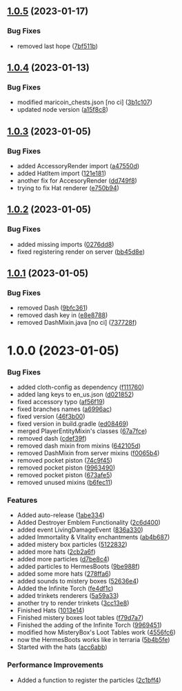 ## [1.0.5](https://github.com/vicen621/Loriath-Mod/compare/v1.0.4...v1.0.5) (2023-01-17)


### Bug Fixes

* removed last hope ([7bf511b](https://github.com/vicen621/Loriath-Mod/commit/7bf511b705f6873da4458092f79be59fd422ff80))

## [1.0.4](https://github.com/vicen621/Loriath-Mod/compare/v1.0.3...v1.0.4) (2023-01-13)


### Bug Fixes

* modified maricoin_chests.json [no ci] ([3b1c107](https://github.com/vicen621/Loriath-Mod/commit/3b1c107446b90111d313d9fe6675a53d1bc1e592))
* updated node version ([a15f8c8](https://github.com/vicen621/Loriath-Mod/commit/a15f8c8efedc911a4c1796a51001b595a9fcbfe9))

## [1.0.3](https://github.com/vicen621/Loriath-Mod/compare/v1.0.2...v1.0.3) (2023-01-05)


### Bug Fixes

* added AccessoryRender import ([a47550d](https://github.com/vicen621/Loriath-Mod/commit/a47550d9bff25a6a53e6af294e66200190f95f45))
* added HatItem import ([121e181](https://github.com/vicen621/Loriath-Mod/commit/121e181ebc434599a30f72a8d9390e191988ba1e))
* another fix for AccesoryRender ([dd749f8](https://github.com/vicen621/Loriath-Mod/commit/dd749f8fddc640104d9273f08398e3608156893c))
* trying to fix Hat renderer ([e750b94](https://github.com/vicen621/Loriath-Mod/commit/e750b94a93932375da96d061a08b8dda12686515))

## [1.0.2](https://github.com/vicen621/Loriath-Mod/compare/v1.0.1...v1.0.2) (2023-01-05)


### Bug Fixes

* added missing imports ([0276dd8](https://github.com/vicen621/Loriath-Mod/commit/0276dd8166f3af0ba62bdc6fbc1c9a3a5139285b))
* fixed registering render on server ([bb45d8e](https://github.com/vicen621/Loriath-Mod/commit/bb45d8efcb2bf8d5d02c00be1bd598aff4556ff5))

## [1.0.1](https://github.com/vicen621/Loriath-Mod/compare/v1.0.0...v1.0.1) (2023-01-05)


### Bug Fixes

* removed Dash ([9bfc361](https://github.com/vicen621/Loriath-Mod/commit/9bfc361eae2b3f8fc8462780afcb1f606f721218))
* removed dash key in ([e8e8788](https://github.com/vicen621/Loriath-Mod/commit/e8e8788407c2ec10a196db6464f429a2f4144b36))
* removed DashMixin.java [no ci] ([737728f](https://github.com/vicen621/Loriath-Mod/commit/737728f9394035f7a70d5b88faa0bea33f666970))

# 1.0.0 (2023-01-05)


### Bug Fixes

* added cloth-config as dependency ([f111760](https://github.com/vicen621/Loriath-Mod/commit/f111760e3baf12519e96dbdbe913e93e74f65a49))
* added lang keys to en_us.json ([d021852](https://github.com/vicen621/Loriath-Mod/commit/d021852db7fced73eb9196f60dbc490916f507a4))
* fixed accessory typo ([af56f19](https://github.com/vicen621/Loriath-Mod/commit/af56f192a85d760428acce470f1cd847b61428b2))
* fixed branches names ([a6996ac](https://github.com/vicen621/Loriath-Mod/commit/a6996ac5d29378f93c0957d3d30a48863ad61f02))
* fixed version ([46f3b00](https://github.com/vicen621/Loriath-Mod/commit/46f3b009ddc25d5e36aa1f14fb48f8a56b890c79))
* fixed version in build.gradle ([ed08469](https://github.com/vicen621/Loriath-Mod/commit/ed084698b1a155e3c4b3cf1138beb8738b902008))
* merged PlayerEntityMixin's classes ([67a7fce](https://github.com/vicen621/Loriath-Mod/commit/67a7fceee8dd7974e834b2eee1c52de673683581))
* removed dash ([cdef39f](https://github.com/vicen621/Loriath-Mod/commit/cdef39f5dc19974ddff804984799a5477c52dfc7))
* removed dash mixin from mixins ([642105d](https://github.com/vicen621/Loriath-Mod/commit/642105dcc8a34ab0a0041dddf1d31ce7f6f2b932))
* removed DashMixin from server mixins ([f0065b4](https://github.com/vicen621/Loriath-Mod/commit/f0065b4e1b98fd847420c431b0df30fe9993404c))
* removed pocket piston ([74c9f45](https://github.com/vicen621/Loriath-Mod/commit/74c9f45c30a222602cdb2c08d8a9f24f57d5b292))
* removed pocket piston ([9963490](https://github.com/vicen621/Loriath-Mod/commit/99634906a4b554bc68d2b478ec2cceeda9b4241b))
* removed pocket piston ([673afe5](https://github.com/vicen621/Loriath-Mod/commit/673afe5af8fbd8949a0a02926a5ce16cc2d8313a))
* removed unused mixins ([b6fec11](https://github.com/vicen621/Loriath-Mod/commit/b6fec1130260a51879e4b1e3a444d62263160fa2))


### Features

* Added auto-release ([1abe334](https://github.com/vicen621/Loriath-Mod/commit/1abe334b811ba6fc0c9f44c20da589777754e2c2))
* Added Destroyer Emblem Functionality ([2c6d400](https://github.com/vicen621/Loriath-Mod/commit/2c6d4002d587c5e8ae30cd7d5cf794432e6ca347))
* added event LivingDamageEvent ([836a330](https://github.com/vicen621/Loriath-Mod/commit/836a330a30a66f159ecf7fa0a4a079b8deb742f6))
* added Immortality & Vitality enchantments ([ab4b687](https://github.com/vicen621/Loriath-Mod/commit/ab4b687159361d681f4ef22e4ff732f99d459e2a))
* added mistery box particles ([5122832](https://github.com/vicen621/Loriath-Mod/commit/5122832a954b772e2d7ea50ba161029658500cdc))
* added more hats ([2cb2a6f](https://github.com/vicen621/Loriath-Mod/commit/2cb2a6fa6b149646be48962ce9bc719cde8ce822))
* added more particles ([d7be8c4](https://github.com/vicen621/Loriath-Mod/commit/d7be8c425a3276dffca960801f71e59d4b9ac0c3))
* added particles to HermesBoots ([9be988f](https://github.com/vicen621/Loriath-Mod/commit/9be988f1ac5f24d0452b7b0183999ad147904ebb))
* added some more hats ([278ffa6](https://github.com/vicen621/Loriath-Mod/commit/278ffa6665c5121c1274efad6d38b17f146fcb0e))
* added sounds to mistery boxes ([52636e4](https://github.com/vicen621/Loriath-Mod/commit/52636e417e69ed45c77e4d2c3c3b7f6d7b43d021))
* Added the Infinite Torch ([fe4df1c](https://github.com/vicen621/Loriath-Mod/commit/fe4df1ce981f56c638b49cb425fcf5a71166a46f))
* added trinkets renderers ([5a59a33](https://github.com/vicen621/Loriath-Mod/commit/5a59a33214483073fc317beb5e0d2b099a8252da))
* another try to render trinkets ([3cc13e8](https://github.com/vicen621/Loriath-Mod/commit/3cc13e881bd68f2a321d50c81027bc9deeeb081e))
* Finished Hats ([1013e14](https://github.com/vicen621/Loriath-Mod/commit/1013e144074ee73f476c18d036d8f739ca8f8adf))
* Finished mistery boxes loot tables ([f79d7a7](https://github.com/vicen621/Loriath-Mod/commit/f79d7a703dae3ec77b34c6f026c46705ae048649))
* Finished the adding of the Infinite Torch ([9969451](https://github.com/vicen621/Loriath-Mod/commit/99694516a840644717d6acbbb662eabecb739952))
* modified how MisteryBox's Loot Tables work ([4556fc6](https://github.com/vicen621/Loriath-Mod/commit/4556fc6aeaf0188509d4ddcdd5fa91fa0a9e91d2))
* now the HermesBoots works like in terraria ([5b4b5fe](https://github.com/vicen621/Loriath-Mod/commit/5b4b5fe617dd6c8aa716664552cc033876c0f0bb))
* Started with the hats ([acc6abb](https://github.com/vicen621/Loriath-Mod/commit/acc6abb64c8925108ac3207bb258e9d5b18df95a))


### Performance Improvements

* Added a function to register the particles ([2c1bff4](https://github.com/vicen621/Loriath-Mod/commit/2c1bff4390cef7915faee11b309413912a99dbf8))
